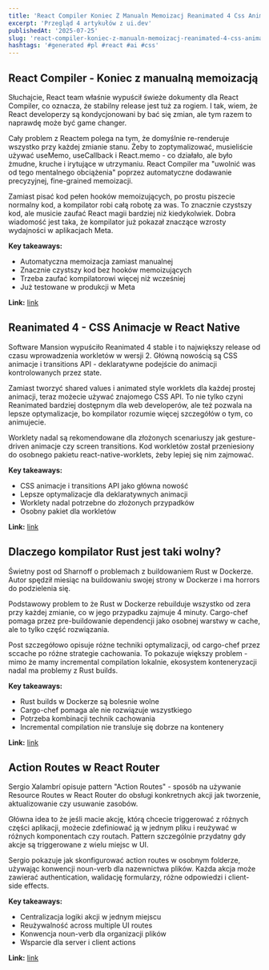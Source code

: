 ```yaml
---
title: 'React Compiler Koniec Z Manualn Memoizacj Reanimated 4 Css Animacje W React Native Dlaczego Kompilator Rust Jest Taki Wolny'
excerpt: 'Przegląd 4 artykułów z ui.dev'
publishedAt: '2025-07-25'
slug: 'react-compiler-koniec-z-manualn-memoizacj-reanimated-4-css-animacje-w-react-native-dlaczego-kompilator-rust-jest-taki-wolny'
hashtags: '#generated #pl #react #ai #css'
---
```


## React Compiler - Koniec z manualną memoizacją

Słuchajcie, React team właśnie wypuścił świeże dokumenty dla React Compiler, co oznacza, że stabilny release jest tuż za rogiem. I tak, wiem, że React developerzy są kondycjonowani by bać się zmian, ale tym razem to naprawdę może być game changer.

Cały problem z Reactem polega na tym, że domyślnie re-renderuje wszystko przy każdej zmianie stanu. Żeby to zoptymalizować, musieliście używać useMemo, useCallback i React.memo - co działało, ale było żmudne, kruche i irytujące w utrzymaniu. React Compiler ma "uwolnić was od tego mentalnego obciążenia" poprzez automatyczne dodawanie precyzyjnej, fine-grained memoizacji.

Zamiast pisać kod pełen hooków memoizujących, po prostu piszecie normalny kod, a kompilator robi całą robotę za was. To znacznie czystszy kod, ale musicie zaufać React magii bardziej niż kiedykolwiek. Dobra wiadomość jest taka, że kompilator już pokazał znaczące wzrosty wydajności w aplikacjach Meta.

**Key takeaways:**
- Automatyczna memoizacja zamiast manualnej
- Znacznie czystszy kod bez hooków memoizujących  
- Trzeba zaufać kompilatorowi więcej niż wcześniej
- Już testowane w produkcji w Meta

**Link:** [link](https://react.dev/learn/react-compiler)

## Reanimated 4 - CSS Animacje w React Native

Software Mansion wypuściło Reanimated 4 stable i to największy release od czasu wprowadzenia workletów w wersji 2. Główną nowością są CSS animacje i transitions API - deklaratywne podejście do animacji kontrolowanych przez state.

Zamiast tworzyć shared values i animated style worklets dla każdej prostej animacji, teraz możecie używać znajomego CSS API. To nie tylko czyni Reanimated bardziej dostępnym dla web developerów, ale też pozwala na lepsze optymalizacje, bo kompilator rozumie więcej szczegółów o tym, co animujecie.

Worklety nadal są rekomendowane dla złożonych scenariuszy jak gesture-driven animacje czy screen transitions. Kod workletów został przeniesiony do osobnego pakietu react-native-worklets, żeby lepiej się nim zajmować.

**Key takeaways:**
- CSS animacje i transitions API jako główna nowość
- Lepsze optymalizacje dla deklaratywnych animacji
- Worklety nadal potrzebne do złożonych przypadków
- Osobny pakiet dla workletów

**Link:** [link](https://blog.swmansion.com/reanimated-4-stable-release-the-future-of-react-native-animations-ba68210c3713)

## Dlaczego kompilator Rust jest taki wolny?

Świetny post od Sharnoff o problemach z buildowaniem Rust w Dockerze. Autor spędził miesiąc na buildowaniu swojej strony w Dockerze i ma horrors do podzielenia się.

Podstawowy problem to że Rust w Dockerze rebuilduje wszystko od zera przy każdej zmianie, co w jego przypadku zajmuje 4 minuty. Cargo-chef pomaga przez pre-buildowanie dependencji jako osobnej warstwy w cache, ale to tylko część rozwiązania.

Post szczegółowo opisuje różne techniki optymalizacji, od cargo-chef przez sccache po różne strategie cachowania. To pokazuje większy problem - mimo że mamy incremental compilation lokalnie, ekosystem konteneryzacji nadal ma problemy z Rust builds.

**Key takeaways:**
- Rust builds w Dockerze są bolesnie wolne
- Cargo-chef pomaga ale nie rozwiązuje wszystkiego
- Potrzeba kombinacji technik cachowania
- Incremental compilation nie transluje się dobrze na kontenery

**Link:** [link](https://sharnoff.io/blog/why-rust-compiler-slow)

## Action Routes w React Router

Sergio Xalambrí opisuje pattern "Action Routes" - sposób na używanie Resource Routes w React Router do obsługi konkretnych akcji jak tworzenie, aktualizowanie czy usuwanie zasobów.

Główna idea to że jeśli macie akcję, którą chcecie triggerować z różnych części aplikacji, możecie zdefiniować ją w jednym pliku i reużywać w różnych komponentach czy routach. Pattern szczególnie przydatny gdy akcje są triggerowane z wielu miejsc w UI.

Sergio pokazuje jak skonfigurować action routes w osobnym folderze, używając konwencji noun-verb dla nazewnictwa plików. Każda akcja może zawierać authentication, walidację formularzy, różne odpowiedzi i client-side effects.

**Key takeaways:**
- Centralizacja logiki akcji w jednym miejscu
- Reużywalność across multiple UI routes
- Konwencja noun-verb dla organizacji plików
- Wsparcie dla server i client actions

**Link:** [link](https://sergiodxa.com/tutorials/use-action-routes-in-react-router)